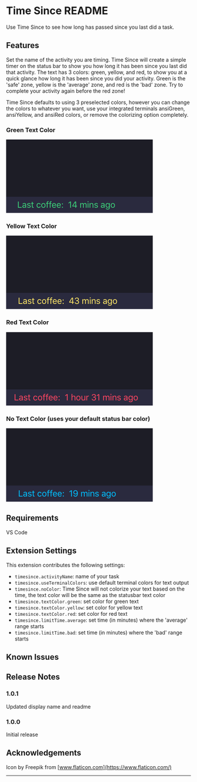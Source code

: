# Time Since README

Use Time Since to see how long has passed since you last did a task.

## Features

Set the name of the activity you are timing. Time Since will create a simple timer on the status bar to show you how long it has been since you last did that activity. The text has 3 colors: green, yellow, and red, to show you at a quick glance how long it has been since you did your activity. Green is the 'safe' zone, yellow is the 'average' zone, and red is the 'bad' zone. Try to complete your activity again before the red zone!

Time Since defaults to using 3 preselected colors, however you can change the colors to whatever you want, use your integrated terminals ansiGreen, ansiYellow, and ansiRed colors, or remove the colorizing option completely.

### Green Text Color

![green-img](https://github.com/williamv1217/time-since/blob/master/images/green.png?raw=true)

### Yellow Text Color

![yellow-img](https://github.com/williamv1217/time-since/blob/master/images/yellow.png?raw=true)

### Red Text Color

![red-img](https://github.com/williamv1217/time-since/blob/master/images/red.png?raw=true)

### No Text Color (uses your default status bar color)

![nocolor-img](https://github.com/williamv1217/time-since/blob/master/images/no-color.png?raw=true)

## Requirements

VS Code

## Extension Settings

This extension contributes the following settings:

- `timesince.activityName`: name of your task
- `timesince.useTerminalColors`: use default terminal colors for text output
- `timesince.noColor`: Time Since will not colorize your text based on the time, the text color will be the same as the statusbar text color
- `timesince.textColor.green`: set color for green text
- `timesince.textColor.yellow`: set color for yellow text
- `timesince.textColor.red`: set color for red text
- `timesince.limitTime.average`: set time (in minutes) where the 'average' range starts
- `timesince.limitTime.bad`: set time (in minutes) where the 'bad' range starts

## Known Issues

## Release Notes

### 1.0.1

Updated display name and readme

### 1.0.0

Initial release

## Acknowledgements

Icon by Freepik from [www.flaticon.com](https://www.flaticon.com/)

---
